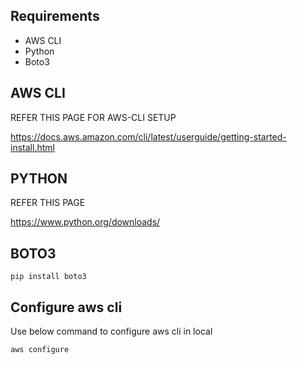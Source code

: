 ## Requirements
- AWS CLI
- Python
- Boto3

## AWS CLI
REFER THIS PAGE FOR AWS-CLI SETUP

https://docs.aws.amazon.com/cli/latest/userguide/getting-started-install.html

## PYTHON
REFER THIS PAGE 

https://www.python.org/downloads/

## BOTO3

`
pip install boto3
`

## Configure aws cli
Use below command to configure aws cli in local

 `
 aws configure
 `
 
